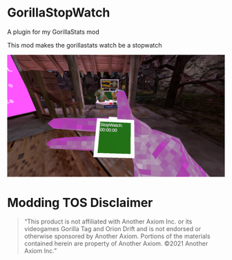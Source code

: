 # GorillaStopWatch
A plugin for my GorillaStats mod

This mod makes the gorillastats watch be a stopwatch

![Stopwatchshowcase.png](Assets/Stopwatchshowcase.png)

# Modding TOS Disclaimer
>“This product is not affiliated with Another Axiom Inc. or its videogames Gorilla Tag and Orion Drift and is not endorsed or otherwise sponsored by Another Axiom. Portions of the materials contained herein are property of Another Axiom. ©2021 Another Axiom Inc.”
